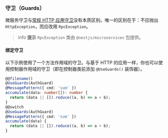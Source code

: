 ### 守卫（Guards）

微服务守卫与[常规 HTTP 应用守卫](/guards)没有本质区别。唯一的区别在于：不应抛出 `HttpException`，而应改用 `RpcException`。

> info **提示** `RpcException` 类由 `@nestjs/microservices` 包提供。

#### 绑定守卫

以下示例使用了一个方法作用域的守卫。与基于 HTTP 的应用一样，你也可以使用控制器作用域的守卫（即在控制器类前添加 `@UseGuards()` 装饰器）。

```typescript
@@filename()
@UseGuards(AuthGuard)
@MessagePattern({ cmd: 'sum' })
accumulate(data: number[]): number {
  return (data || []).reduce((a, b) => a + b);
}
@@switch
@UseGuards(AuthGuard)
@MessagePattern({ cmd: 'sum' })
accumulate(data) {
  return (data || []).reduce((a, b) => a + b);
}
```